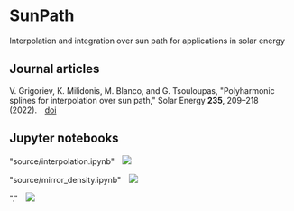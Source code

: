 # SunPath

Interpolation and integration over sun path for applications in solar energy
 
 
## Journal articles 
V. Grigoriev, K. Milidonis, M. Blanco, and G. Tsouloupas, "Polyharmonic splines for interpolation over sun path," Solar Energy <b>235</b>, 209–218 (2022).&emsp;<a href="https://doi.org/10.1016/j.solener.2022.02.025">doi</a>


## Jupyter notebooks

"source/interpolation.ipynb"&emsp;<a href="https://mybinder.org/v2/gh/vg-cyi/SunPath.git/master?labpath=source/interpolation.ipynb"><img src="https://mybinder.org/badge_logo.svg"/></a>

"source/mirror_density.ipynb"&emsp;<a href="https://mybinder.org/v2/gh/vg-cyi/SunPath.git/master?labpath=source/mirror_density.ipynb"><img src="https://mybinder.org/badge_logo.svg"/></a>

"."&emsp;<a href="https://mybinder.org/v2/gh/vg-cyi/SunPath.git/master"><img src="https://mybinder.org/badge_logo.svg"/></a>
